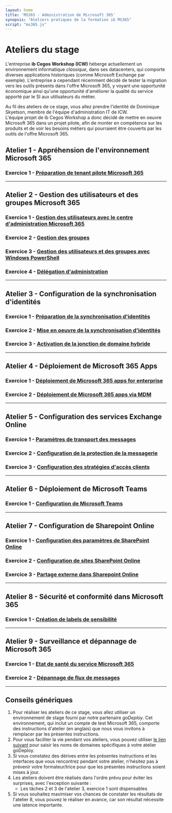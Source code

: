 ```yaml
---
layout: home
title: 'MS365 - Administration de Microsoft 365'
synopsis: "Ateliers pratiques de la formation ib MS365"
script: "ms365.js"
---
```

# Ateliers du stage
L'entreprise **ib Cegos Workshop (ICW)** héberge actuellement un environnement informatique *classique*, dans ses datacenters, qui comporte diverses applications historiques (comme Microsoft Exchange par exemple). L'entreprise a cependant récemment décidé de tester la migration vers les outils présents dans l'offre Microsoft 365, y voyant une opportunité économique ainsi qu'une opportunité d'améliorer la qualité du service apporté par le SI aux utilisateurs du métier.  

Au fil des ateliers de ce stage, vous allez prendre l'identité de Dominique Skyetson, membre de l'équipe d'administration IT de ICW.  
L'équipe projet de ib Cegos Workshop a donc décidé de mettre en oeuvre Microsoft 365 dans un projet pilote, afin de monter en compétence sur les produits et de voir les besoins métiers qui pourraient être couverts par les outils de l'offre Microsoft 365.  

## Atelier 1 - Appréhension de l'environnement Microsoft 365
### Exercice 1 - [Préparation de tenant pilote Microsoft 365](lab1e1)
___
## Atelier 2 - Gestion des utilisateurs et des groupes Microsoft 365
### Exercice 1 - [Gestion des utilisateurs avec le centre d'administration Microsoft 365](lab2e1)
### Exercice 2 - [Gestion des groupes](lab2e2)
### Exercice 3 - [Gestion des utilisateurs et des groupes avec Windows PowerShell](lab2e3)
### Exercice 4 - [Délégation d'administration](lab2e4)
___
## Atelier 3 - Configuration de la synchronisation d'identités
### Exercice 1 - [Préparation de la synchronisation d'identités](lab3e1)
### Exercice 2 - [Mise en oeuvre de la synchronisation d'identités](lab3e2)
### Exercice 3 - [Activation de la jonction de domaine hybride](lab3e3)
___
## Atelier 4 - Déploiement de Microsoft 365 Apps
### Exercice 1 - [Déploiement de Microsoft 365 apps for enterprise](lab4e1)
### Exercice 2 - [Déploiement de Microsoft 365 apps via MDM](lab4e2)
___
## Atelier 5 - Configuration des services Exchange Online
### Exercice 1 - [Paramètres de transport des messages](lab5e1)
### Exercice 2 - [Configuration de la protection de la messagerie](lab5e2)
### Exercice 3 - [Configuration des stratégies d'accès clients](lab5e3)
___
## Atelier 6 - Déploiement de Microsoft Teams
### Exercice 1 - [Configuration de Microsoft Teams](lab6e1)
___
## Atelier 7 - Configuration de Sharepoint Online
### Exercice 1 - [Configuration des paramètres de SharePoint Online](lab7e1)
### Exercice 2 - [Configuration de sites SharePoint Online](lab7e2)
### Exercice 3 - [Partage externe dans Sharepoint Online](lab7e3)
___
## Atelier 8 - Sécurité et conformité dans Microsoft 365
### Exercice 1 - [Création de labels de sensibilité](lab8e1)
___
## Atelier 9 - Surveillance et dépannage de Microsoft 365
### Exercice 1 - [Etat de santé du service Microsoft 365](lab9e1)
### Exercice 2 - [Dépannage de flux de messages](lab9e2)
___
## Conseils génériques
1. Pour réaliser les ateliers de ce stage, vous allez utiliser un environnement de stage fourni par notre partenaire *goDeploy*. Cet environnement, qui inclut un compte de test Microsoft 365, comporte des instructions d'atelier (en anglais) que nous vous invitons à remplacer par les présentes instructions.
1. Pour vous faciliter la vie pendant vos ateliers, vous pouvez utiliser <a href="#" onclick="document.getElementById('domainInput').style.display = 'block';return false">le lien suivant</a> pour saisir les noms de domaines spécifiques à votre atelier goDeploy.
1. Si vous constatez des dérives entre les présentes instructions et les interfaces que vous rencontrez pendant votre atelier, n'hésitez pas à prévenir votre formateur/trice pour que les présentes instructions soient mises à jour.  
1. Les ateliers doivent être réalisés dans l'ordre prévu pour éviter les surprises, avec l'exception suivante :
    - Les tâches 2 et 3 de l'atelier 3, exercice 1 sont dispensables
1. Si vous souhaitez maximiser vos chances de constater les résultats de l'atelier 8, vous pouvez le réaliser en avance, car son résultat nécessite une latence importante.